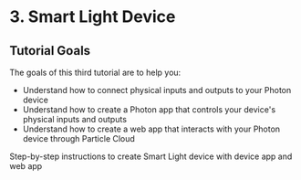 # 3. Smart Light Device

## Tutorial Goals

The goals of this third tutorial are to help you:

* Understand how to connect physical inputs and outputs to your Photon device
* Understand how to create a Photon app that controls your device's physical inputs and outputs
* Understand how to create a web app that interacts with your Photon device through Particle Cloud

Step-by-step instructions to create Smart Light device with device app and web app

